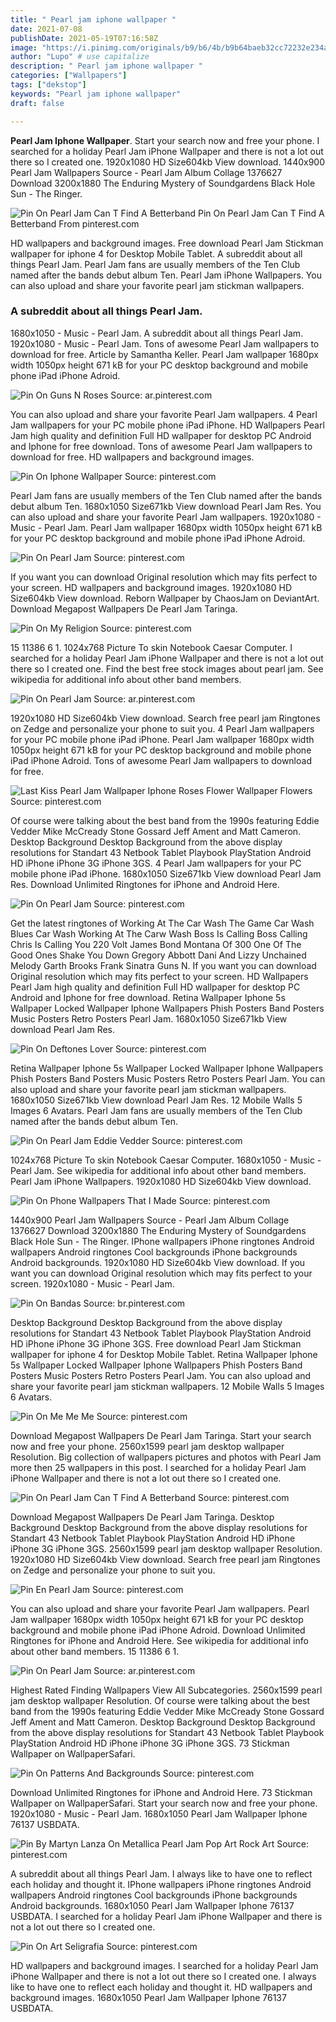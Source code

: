 ```yaml
---
title: " Pearl jam iphone wallpaper "
date: 2021-07-08
publishDate: 2021-05-19T07:16:58Z
image: "https://i.pinimg.com/originals/b9/b6/4b/b9b64baeb32cc72232e234aa55fa1903.jpg"
author: "Lupo" # use capitalize
description: " Pearl jam iphone wallpaper "
categories: ["Wallpapers"]
tags: ["dekstop"]
keywords: "Pearl jam iphone wallpaper"
draft: false

---
```



**Pearl Jam Iphone Wallpaper**. Start your search now and free your phone. I searched for a holiday Pearl Jam iPhone Wallpaper and there is not a lot out there so I created one. 1920x1080 HD Size604kb View download. 1440x900 Pearl Jam Wallpapers Source - Pearl Jam Album Collage 1376627 Download 3200x1880 The Enduring Mystery of Soundgardens Black Hole Sun - The Ringer.

![Pin On Pearl Jam Can T Find A Betterband](https://i.pinimg.com/originals/0b/6c/0c/0b6c0c408aa22b281e3f7093939d1de7.jpg "Pin On Pearl Jam Can T Find A Betterband")
Pin On Pearl Jam Can T Find A Betterband From pinterest.com


HD wallpapers and background images. Free download Pearl Jam Stickman wallpaper for iphone 4 for Desktop Mobile Tablet. A subreddit about all things Pearl Jam. Pearl Jam fans are usually members of the Ten Club named after the bands debut album Ten. Pearl Jam iPhone Wallpapers. You can also upload and share your favorite pearl jam stickman wallpapers.

### A subreddit about all things Pearl Jam.

1680x1050 - Music - Pearl Jam. A subreddit about all things Pearl Jam. 1920x1080 - Music - Pearl Jam. Tons of awesome Pearl Jam wallpapers to download for free. Article by Samantha Keller. Pearl Jam wallpaper 1680px width 1050px height 671 kB for your PC desktop background and mobile phone iPad iPhone Adroid.


![Pin On Guns N Roses](https://i.pinimg.com/originals/e0/c3/02/e0c3022bba832357c4ee2a83f3568cf4.jpg "Pin On Guns N Roses")
Source: ar.pinterest.com

You can also upload and share your favorite Pearl Jam wallpapers. 4 Pearl Jam wallpapers for your PC mobile phone iPad iPhone. HD Wallpapers Pearl Jam high quality and definition Full HD wallpaper for desktop PC Android and Iphone for free download. Tons of awesome Pearl Jam wallpapers to download for free. HD wallpapers and background images.

![Pin On Iphone Wallpaper](https://i.pinimg.com/originals/55/f6/7e/55f67ec70bde13f53127d608450e687b.jpg "Pin On Iphone Wallpaper")
Source: pinterest.com

Pearl Jam fans are usually members of the Ten Club named after the bands debut album Ten. 1680x1050 Size671kb View download Pearl Jam Res. You can also upload and share your favorite Pearl Jam wallpapers. 1920x1080 - Music - Pearl Jam. Pearl Jam wallpaper 1680px width 1050px height 671 kB for your PC desktop background and mobile phone iPad iPhone Adroid.

![Pin On Pearl Jam](https://i.pinimg.com/originals/2c/66/aa/2c66aae477b5bc978c8b803d8e16d0ab.jpg "Pin On Pearl Jam")
Source: pinterest.com

If you want you can download Original resolution which may fits perfect to your screen. HD wallpapers and background images. 1920x1080 HD Size604kb View download. Reborn Wallpaper by ChaosJam on DeviantArt. Download Megapost Wallpapers De Pearl Jam Taringa.

![Pin On My Religion](https://i.pinimg.com/originals/04/ca/da/04cada6c37981e6940c1585ba26d0cae.jpg "Pin On My Religion")
Source: pinterest.com

15 11386 6 1. 1024x768 Picture To skin Notebook Caesar Computer. I searched for a holiday Pearl Jam iPhone Wallpaper and there is not a lot out there so I created one. Find the best free stock images about pearl jam. See wikipedia for additional info about other band members.

![Pin On Pearl Jam](https://i.pinimg.com/originals/49/8a/56/498a5647337ebf5e18a1f6ed5143d9c2.png "Pin On Pearl Jam")
Source: ar.pinterest.com

1920x1080 HD Size604kb View download. Search free pearl jam Ringtones on Zedge and personalize your phone to suit you. 4 Pearl Jam wallpapers for your PC mobile phone iPad iPhone. Pearl Jam wallpaper 1680px width 1050px height 671 kB for your PC desktop background and mobile phone iPad iPhone Adroid. Tons of awesome Pearl Jam wallpapers to download for free.

![Last Kiss Pearl Jam Wallpaper Iphone Roses Flower Wallpaper Flowers](https://i.pinimg.com/originals/67/0d/53/670d53223ac9f708d68404a1a0d53c0b.jpg "Last Kiss Pearl Jam Wallpaper Iphone Roses Flower Wallpaper Flowers")
Source: pinterest.com

Of course were talking about the best band from the 1990s featuring Eddie Vedder Mike McCready Stone Gossard Jeff Ament and Matt Cameron. Desktop Background Desktop Background from the above display resolutions for Standart 43 Netbook Tablet Playbook PlayStation Android HD iPhone iPhone 3G iPhone 3GS. 4 Pearl Jam wallpapers for your PC mobile phone iPad iPhone. 1680x1050 Size671kb View download Pearl Jam Res. Download Unlimited Ringtones for iPhone and Android Here.

![Pin On Pearl Jam](https://i.pinimg.com/originals/47/c0/04/47c0046e71b52e7719f1d8bfb442e897.jpg "Pin On Pearl Jam")
Source: pinterest.com

Get the latest ringtones of Working At The Car Wash The Game Car Wash Blues Car Wash Working At The Carw Wash Boss Is Calling Boss Calling Chris Is Calling You 220 Volt James Bond Montana Of 300 One Of The Good Ones Shake You Down Gregory Abbott Dani And Lizzy Unchained Melody Garth Brooks Frank Sinatra Guns N. If you want you can download Original resolution which may fits perfect to your screen. HD Wallpapers Pearl Jam high quality and definition Full HD wallpaper for desktop PC Android and Iphone for free download. Retina Wallpaper Iphone 5s Wallpaper Locked Wallpaper Iphone Wallpapers Phish Posters Band Posters Music Posters Retro Posters Pearl Jam. 1680x1050 Size671kb View download Pearl Jam Res.

![Pin On Deftones Lover](https://i.pinimg.com/originals/0d/80/27/0d8027361c48dc30e4c10e579b8b1810.jpg "Pin On Deftones Lover")
Source: pinterest.com

Retina Wallpaper Iphone 5s Wallpaper Locked Wallpaper Iphone Wallpapers Phish Posters Band Posters Music Posters Retro Posters Pearl Jam. You can also upload and share your favorite pearl jam stickman wallpapers. 1680x1050 Size671kb View download Pearl Jam Res. 12 Mobile Walls 5 Images 6 Avatars. Pearl Jam fans are usually members of the Ten Club named after the bands debut album Ten.

![Pin On Pearl Jam Eddie Vedder](https://i.pinimg.com/originals/2c/c0/b8/2cc0b85d956f65a16ed16875e2dca85b.jpg "Pin On Pearl Jam Eddie Vedder")
Source: pinterest.com

1024x768 Picture To skin Notebook Caesar Computer. 1680x1050 - Music - Pearl Jam. See wikipedia for additional info about other band members. Pearl Jam iPhone Wallpapers. 1920x1080 HD Size604kb View download.

![Pin On Phone Wallpapers That I Made](https://i.pinimg.com/originals/66/27/01/6627016c3630e4eabfae566aa3730870.jpg "Pin On Phone Wallpapers That I Made")
Source: pinterest.com

1440x900 Pearl Jam Wallpapers Source - Pearl Jam Album Collage 1376627 Download 3200x1880 The Enduring Mystery of Soundgardens Black Hole Sun - The Ringer. IPhone wallpapers iPhone ringtones Android wallpapers Android ringtones Cool backgrounds iPhone backgrounds Android backgrounds. 1920x1080 HD Size604kb View download. If you want you can download Original resolution which may fits perfect to your screen. 1920x1080 - Music - Pearl Jam.

![Pin On Bandas](https://i.pinimg.com/originals/61/d8/d2/61d8d244a97591e14366348279c1900c.jpg "Pin On Bandas")
Source: br.pinterest.com

Desktop Background Desktop Background from the above display resolutions for Standart 43 Netbook Tablet Playbook PlayStation Android HD iPhone iPhone 3G iPhone 3GS. Free download Pearl Jam Stickman wallpaper for iphone 4 for Desktop Mobile Tablet. Retina Wallpaper Iphone 5s Wallpaper Locked Wallpaper Iphone Wallpapers Phish Posters Band Posters Music Posters Retro Posters Pearl Jam. You can also upload and share your favorite pearl jam stickman wallpapers. 12 Mobile Walls 5 Images 6 Avatars.

![Pin On Me Me Me](https://i.pinimg.com/originals/74/b8/59/74b8593faff66f8a518227cd3b8dba7b.jpg "Pin On Me Me Me")
Source: pinterest.com

Download Megapost Wallpapers De Pearl Jam Taringa. Start your search now and free your phone. 2560x1599 pearl jam desktop wallpaper Resolution. Big collection of wallpapers pictures and photos with Pearl Jam more then 25 wallpapers in this post. I searched for a holiday Pearl Jam iPhone Wallpaper and there is not a lot out there so I created one.

![Pin On Pearl Jam Can T Find A Betterband](https://i.pinimg.com/originals/0b/6c/0c/0b6c0c408aa22b281e3f7093939d1de7.jpg "Pin On Pearl Jam Can T Find A Betterband")
Source: pinterest.com

Download Megapost Wallpapers De Pearl Jam Taringa. Desktop Background Desktop Background from the above display resolutions for Standart 43 Netbook Tablet Playbook PlayStation Android HD iPhone iPhone 3G iPhone 3GS. 2560x1599 pearl jam desktop wallpaper Resolution. 1920x1080 HD Size604kb View download. Search free pearl jam Ringtones on Zedge and personalize your phone to suit you.

![Pin En Pearl Jam](https://i.pinimg.com/originals/35/42/15/3542155cd07daf464e8edc3f6bcb4c26.jpg "Pin En Pearl Jam")
Source: pinterest.com

You can also upload and share your favorite Pearl Jam wallpapers. Pearl Jam wallpaper 1680px width 1050px height 671 kB for your PC desktop background and mobile phone iPad iPhone Adroid. Download Unlimited Ringtones for iPhone and Android Here. See wikipedia for additional info about other band members. 15 11386 6 1.

![Pin On Pearl Jam](https://i.pinimg.com/originals/7c/8c/5b/7c8c5b31c78d2a7c8b50473d572a4ba8.jpg "Pin On Pearl Jam")
Source: ar.pinterest.com

Highest Rated Finding Wallpapers View All Subcategories. 2560x1599 pearl jam desktop wallpaper Resolution. Of course were talking about the best band from the 1990s featuring Eddie Vedder Mike McCready Stone Gossard Jeff Ament and Matt Cameron. Desktop Background Desktop Background from the above display resolutions for Standart 43 Netbook Tablet Playbook PlayStation Android HD iPhone iPhone 3G iPhone 3GS. 73 Stickman Wallpaper on WallpaperSafari.

![Pin On Patterns And Backgrounds](https://i.pinimg.com/originals/21/3b/53/213b539973646219b0fe65ed0b0827e2.png "Pin On Patterns And Backgrounds")
Source: pinterest.com

Download Unlimited Ringtones for iPhone and Android Here. 73 Stickman Wallpaper on WallpaperSafari. Start your search now and free your phone. 1920x1080 - Music - Pearl Jam. 1680x1050 Pearl Jam Wallpaper Iphone 76137 USBDATA.

![Pin By Martyn Lanza On Metallica Pearl Jam Pop Art Rock Art](https://i.pinimg.com/originals/32/17/fd/3217fd21978275c980a10a1b2d2b849f.jpg "Pin By Martyn Lanza On Metallica Pearl Jam Pop Art Rock Art")
Source: pinterest.com

A subreddit about all things Pearl Jam. I always like to have one to reflect each holiday and thought it. IPhone wallpapers iPhone ringtones Android wallpapers Android ringtones Cool backgrounds iPhone backgrounds Android backgrounds. 1680x1050 Pearl Jam Wallpaper Iphone 76137 USBDATA. I searched for a holiday Pearl Jam iPhone Wallpaper and there is not a lot out there so I created one.

![Pin On Art Seligrafia](https://i.pinimg.com/originals/b9/b6/4b/b9b64baeb32cc72232e234aa55fa1903.jpg "Pin On Art Seligrafia")
Source: pinterest.com

HD wallpapers and background images. I searched for a holiday Pearl Jam iPhone Wallpaper and there is not a lot out there so I created one. I always like to have one to reflect each holiday and thought it. HD wallpapers and background images. 1680x1050 Pearl Jam Wallpaper Iphone 76137 USBDATA.

